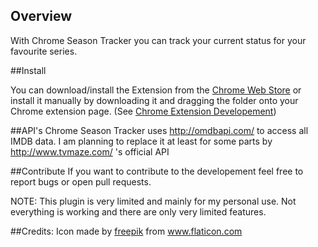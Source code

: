 ## Overview
With Chrome Season Tracker you can track your current status for your favourite series.

##Install

You can download/install the Extension from the <a href="https://chrome.google.com/webstore/detail/season-tracker/mjkglmfdpllgfmngkcmnjcfibokdaije" target="_blank">Chrome Web Store</a> or install it manually by downloading it and dragging the folder onto your Chrome extension page. (See <a href="https://developer.chrome.com/extensions/getstarted#unpacked" target="_blank">Chrome Extension Developement</a>) 

##API's
Chrome Season Tracker uses http://omdbapi.com/ to access all IMDB data.
I am planning to replace it at least for some parts by http://www.tvmaze.com/ 's official API

##Contribute
If you want to contribute to the developement feel free to report bugs or open pull requests.

NOTE: This plugin is very limited and mainly for my personal use. 
Not everything is working and there are only very limited features.

##Credits:
Icon made by <a href="http://www.flaticon.com/authors/freepik" target="_blank">freepik</a> from <a href="http://www.flaticon.com/" target="_blank">www.flaticon.com</a>

